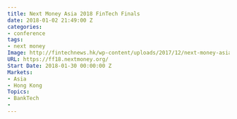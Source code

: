 ```yaml
---
title: Next Money Asia 2018 FinTech Finals
date: 2018-01-02 21:49:00 Z
categories:
- conference
tags:
- next money
Image: http://fintechnews.hk/wp-content/uploads/2017/12/next-money-asia-2018-fintech-finals-1024x398.jpg
URL: https://ff18.nextmoney.org/
Start Date: 2018-01-30 00:00:00 Z
Markets:
- Asia
- Hong Kong
Topics:
- BankTech
- 
---
```


